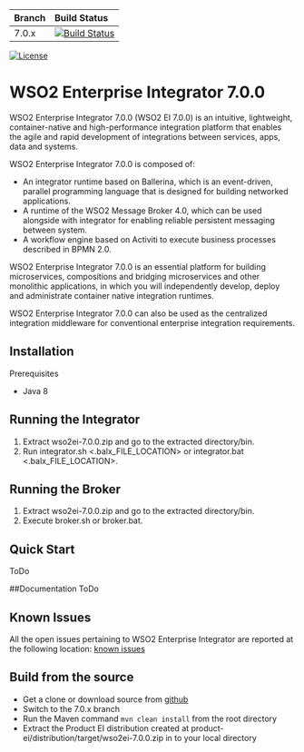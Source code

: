 |  Branch | Build Status |
| :------------ |:-------------
| 7.0.x      | [![Build Status](https://wso2.org/jenkins/view/products/job/products/job/product-ei_7.0.x/badge/icon)](https://wso2.org/jenkins/view/products/job/products/job/product-ei_7.0.x) |
[![License](https://img.shields.io/badge/License-Apache%202.0-blue.svg)](https://opensource.org/licenses/Apache-2.0)

# WSO2 Enterprise Integrator 7.0.0
WSO2 Enterprise Integrator 7.0.0 (WSO2 EI 7.0.0) is an intuitive, lightweight, container-native
and high-performance integration platform that enables the agile and rapid development of integrations between services, 
apps, data and systems.

WSO2 Enterprise Integrator 7.0.0 is composed of:

- An integrator runtime based on Ballerina, 
which is an event-driven, parallel programming language that is designed for building networked applications.
- A runtime of the WSO2 Message Broker 4.0, 
which can be used alongside with integrator for enabling reliable persistent messaging between system.
- A workflow engine based on Activiti to execute business processes described in BPMN 2.0.

WSO2 Enterprise Integrator 7.0.0 is an essential platform for building microservices, compositions and
bridging microservices and other monolithic applications, in which you will independently develop,
deploy and administrate container native integration runtimes.

WSO2 Enterprise Integrator 7.0.0 can also be used as the centralized integration middleware for conventional
enterprise integration requirements.

## Installation
Prerequisites
- Java 8


## Running the Integrator
1. Extract  wso2ei-7.0.0.zip and go to the extracted directory/bin.
2. Run integrator.sh <.balx_FILE_LOCATION> or integrator.bat <.balx_FILE_LOCATION>.
   
## Running the Broker
1. Extract wso2ei-7.0.0.zip and go to the extracted directory/bin.
2. Execute broker.sh or broker.bat.

## Quick Start
ToDo

##Documentation 
ToDo 

## Known Issues
All the open issues pertaining to WSO2 Enterprise Integrator are reported at the following location:
[known issues](https://github.com/wso2/product-ei/issues?q=is%3Aopen+is%3Aissue+label%3AEI7)

## Build from the source
- Get a clone or download source from [github](https://github.com/wso2/product-ei)
- Switch to the 7.0.x branch
- Run the Maven command ``mvn clean install`` from the root directory
- Extract the Product EI distribution created at product-ei/distribution/target/wso2ei-7.0.0.zip in to your local directory



